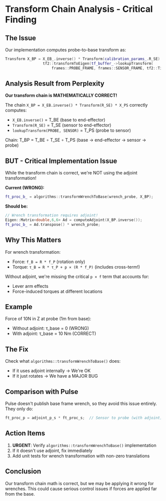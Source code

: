 # Transform Chain Analysis - Critical Finding

## The Issue
Our implementation computes probe-to-base transform as:
```cpp
Transform X_BP = X_EB_.inverse() * Transform(calibration_params_.R_SE) * 
                 tf2::transformToEigen(tf_buffer_->lookupTransform(
                     frames::PROBE_FRAME, frames::SENSOR_FRAME, tf2::TimePointZero));
```

## Analysis Result from Perplexity

**Our transform chain is MATHEMATICALLY CORRECT!**

The chain `X_BP = X_EB.inverse() * Transform(R_SE) * X_PS` correctly computes:
- `X_EB.inverse()` = T_BE (base to end-effector)
- `Transform(R_SE)` = T_SE (sensor to end-effector)  
- `lookupTransform(PROBE, SENSOR)` = T_PS (probe to sensor)

Chain: T_BP = T_BE ∘ T_SE ∘ T_PS (base → end-effector → sensor → probe)

## BUT - Critical Implementation Issue

While the transform chain is correct, we're NOT using the adjoint transformation!

**Current (WRONG):**
```cpp
ft_proc_b_ = algorithms::transformWrenchToBase(wrench_probe, X_BP);
```

**Should be:**
```cpp
// Wrench transformation requires adjoint!
Eigen::Matrix<double,6,6> Ad = computeAdjoint(X_BP.inverse());
ft_proc_b_ = Ad.transpose() * wrench_probe;
```

## Why This Matters

For wrench transformation:
- Force: `f_B = R * f_P` (rotation only)
- Torque: `τ_B = R * τ_P + p × (R * f_P)` (includes cross-term!)

Without adjoint, we're missing the critical `p × f` term that accounts for:
- Lever arm effects
- Force-induced torques at different locations

## Example
Force of 10N in Z at probe (1m from base):
- Without adjoint: τ_base = 0 (WRONG)
- With adjoint: τ_base = 10 Nm (CORRECT)

## The Fix

Check what `algorithms::transformWrenchToBase()` does:
- If it uses adjoint internally → We're OK
- If it just rotates → We have a MAJOR BUG

## Comparison with Pulse

Pulse doesn't publish base frame wrench, so they avoid this issue entirely. They only do:
```cpp
ft_proc_p = adjoint_p_s * ft_proc_s;  // Sensor to probe (with adjoint)
```

## Action Items

1. **URGENT**: Verify `algorithms::transformWrenchToBase()` implementation
2. If it doesn't use adjoint, fix immediately
3. Add unit tests for wrench transformation with non-zero translations

## Conclusion

Our transform chain math is correct, but we may be applying it wrong for wrenches. This could cause serious control issues if forces are applied far from the base.